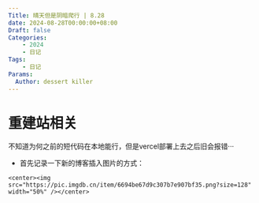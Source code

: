 ```yaml
---
Title: 晴天但是阴暗爬行 | 8.28
date: 2024-08-28T00:00:00+08:00
Draft: false
Categories: 
    - 2024
    - 日记
Tags:
    - 日记
Params:
  Author: dessert killer
---
```


# 重建站相关
不知道为何之前的短代码在本地能行，但是vercel部署上去之后旧会报错···

- 首先记录一下新的博客插入图片的方式：
```
<center><img src="https://pic.imgdb.cn/item/6694be67d9c307b7e907bf35.png?size=128" width="50%" /></center>
```